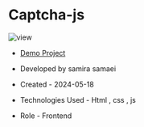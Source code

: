 # Captcha-js

![view](https://github.com/samirasamaei/Captcha-js/assets/156536932/67b64f63-445d-4fae-9146-4434bc1dbf14)

- [Demo Project]( https://samirasamaei.github.io/Captcha-js/)

- Developed by samira samaei

- Created - 2024-05-18

- Technologies Used - Html , css , js 

- Role - Frontend
